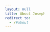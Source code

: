 ```yaml
---
layout: null
title: About Joseph
redirect_to:
  - /#about
---
```

<!DOCTYPE html>
<html>
<head>
<script type="text/javascript">
  window.location.href='http://www.josephjctang.com/#about'
</script>
</head>
</html>
